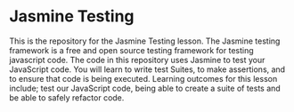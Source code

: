 

# Jasmine Testing

This is the repository for the Jasmine Testing lesson.
The Jasmine testing framework is a free and open source testing framework for 
testing javascript code. The code in this repository uses Jasmine to test your 
JavaScript code. You will learn to write test Suites, to make assertions, and 
to ensure that code is being executed. Learning outcomes for this lesson
include; test our JavaScript code, being able to create a suite of tests and 
be able to safely refactor code.
